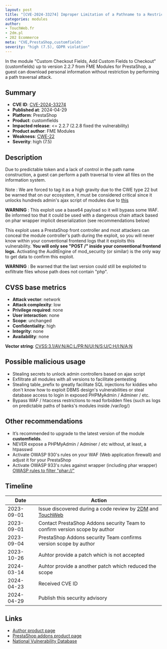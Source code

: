 ```yaml
---
layout: post
title: "[CVE-2024-33274] Improper Limitation of a Pathname to a Restricted Directory in FME Modules - Custom Checkout Fields, Add Custom Fields to Checkout module for PrestaShop"
categories: modules
author:
- TouchWeb.fr
- 2dm.pl
- 202 Ecommerce
meta: "CVE,PrestaShop,customfields"
severity: "high (7.5), GDPR violation"
---
```


In the module "Custom Checkout Fields, Add Custom Fields to Checkout" (customfields) up to version 2.2.7 from FME Modules for PrestaShop, a guest can download personal information without restriction by performing a path traversal attack.

## Summary

* **CVE ID**: [CVE-2024-33274](https://cve.mitre.org/cgi-bin/cvename.cgi?name=CVE-2024-33274)
* **Published at**: 2024-04-29
* **Platform**: PrestaShop
* **Product**: customfields
* **Impacted release**: <= 2.2.7 (2.2.8 fixed the vulnerability)
* **Product author**: FME Modules
* **Weakness**: [CWE-22](https://cwe.mitre.org/data/definitions/22.html)
* **Severity**: high (7.5)

## Description

Due to predictable token and a lack of control in the path name construction, a guest can perform a path traversal to view all files on the information system.

Note : We are forced to tag it as a high gravity due to the CWE type 22 but be warned that on our ecosystem, it must be considered critical since it unlocks hundreds admin's ajax script of modules due to [this](https://github.com/PrestaShop/PrestaShop/blob/6c05518b807d014ee8edb811041e3de232520c28/classes/Tools.php#L1247)

**WARNING** : This exploit use a base64 payload so it will bypass some WAF. Be informed too that it could be used with a dangerous chain attack based on phar wrapper implicit deserialization (see recommendations below)

This exploit uses a PrestaShop front controller and most attackers can conceal the module controller's path during the exploit, so you will never know within your conventional frontend logs that it exploits this vulnerability. **You will only see "POST /" inside your conventional frontend logs.** Activating the AuditEngine of mod_security (or similar) is the only way to get data to confirm this exploit.

**WARNING** : Be warned that the last version could still be exploited to exfiltrate files whose path does not contain "php".

## CVSS base metrics

* **Attack vector**: network
* **Attack complexity**: low
* **Privilege required**: none
* **User interaction**: none
* **Scope**: unchanged
* **Confidentiality**: high
* **Integrity**: none
* **Availability**: none

**Vector string**: [CVSS:3.1/AV:N/AC:L/PR:N/UI:N/S:U/C:H/I:N/A:N](https://nvd.nist.gov/vuln-metrics/cvss/v3-calculator?vector=AV:N/AC:L/PR:N/UI:N/S:U/C:H/I:N/A:N)

## Possible malicious usage

* Stealing secrets to unlock admin controllers based on ajax script
* Exfiltrate all modules with all versions to facilitate pentesting
* Stealing table_prefix to greatly facilitate SQL injections for kiddies who don't know how to exploit DBMS design's vulnerabilities or steal database access to login in exposed PHPMyAdmin / Adminer / etc.
* Bypass WAF / htaccess restrictions to read forbidden files (such as logs on predictable paths of banks's modules inside /var/log/)

## Other recommendations

* It’s recommended to upgrade to the latest version of the module **customfields**.
* NEVER expose a PHPMyAdmin / Adminer / etc without, at least, a htpasswd
* Activate OWASP 930's rules on your WAF (Web application firewall) and adjust it for your PrestaShop
* Activate OWASP 933's rules against wrapper (including phar wrapper) [OWASP rules to filter "phar://"](https://github.com/coreruleset/coreruleset/blob/e36f27e1429a841e91996f4a521d40c996ec74eb/rules/REQUEST-933-APPLICATION-ATTACK-PHP.conf#L213)

## Timeline

| Date | Action |
|--|--|
| 2023-09-01 | Issue discovered during a code review by [2DM](https://2dm.pl/) and [TouchWeb](https://www.touchweb.fr) |
| 2023-09-01 | Contact PrestaShop Addons security Team to confirm version scope by author |
| 2023-09-04 | PrestaShop Addons security Team confirms version scope by author |
| 2023-10-26 | Auhtor provide a patch which is not accepted |
| 2024-03-14 | Auhtor provide a another patch which reduced the scope |
| 2024-04-23 | Received CVE ID |
| 2024-04-29 | Publish this security advisory |


## Links

* [Author product page](https://www.fmemodules.com/en/prestashop-modules/149-add-custom-field-to-product-page.html)
* [PrestaShop addons product page](https://addons.prestashop.com/en/registration-ordering-process/19008-custom-checkout-fields-add-custom-fields-to-checkout.html)
* [National Vulnerability Database](https://nvd.nist.gov/vuln/detail/CVE-2024-33274)
